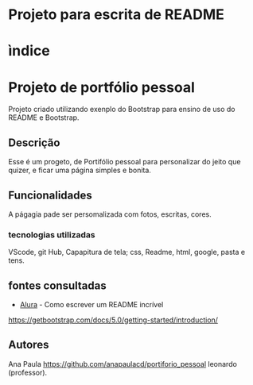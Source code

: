 # Projeto para escrita de README
# ìndice

# Projeto de  portfólio pessoal

Projeto criado utilizando exenplo do Bootstrap para ensino de uso do README e Bootstrap. 

## Descrição 
 Esse é um progeto, de Portifólio pessoal para personalizar do jeito que quizer, e ficar uma página simples e bonita.

## Funcionalidades 
A págagia pade ser persomalizada com fotos, escritas, cores.

### tecnologias utilizadas
VScode, git Hub, Capapitura de tela; css, Readme, html, google, pasta e tens.

## fontes consultadas

* [Alura](alura.com.br/artigos/escrever-bom-readme#referencias-de-readme) - Como escrever um README incrível

https://getbootstrap.com/docs/5.0/getting-started/introduction/

## Autores
Ana Paula https://github.com/anapaulacd/portiforio_pessoal 
leonardo (professor).

